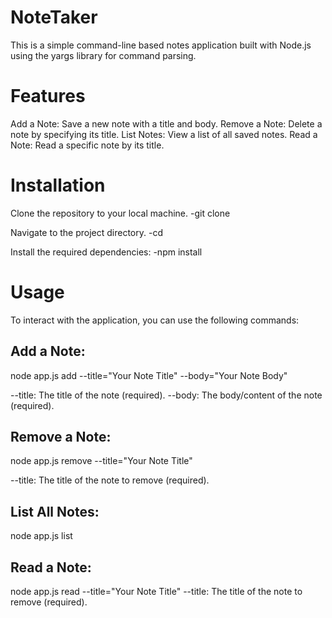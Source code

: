 # NoteTaker

This is a simple command-line based notes application built with Node.js using the yargs library for command parsing.

# Features
Add a Note: Save a new note with a title and body.
Remove a Note: Delete a note by specifying its title.
List Notes: View a list of all saved notes.
Read a Note: Read a specific note by its title.

# Installation
Clone the repository to your local machine.
-git clone <repository-url>

Navigate to the project directory.
-cd <project-directory>

Install the required dependencies:
-npm install

# Usage
To interact with the application, you can use the following commands:

## Add a Note:
node app.js add --title="Your Note Title" --body="Your Note Body"

--title: The title of the note (required).
--body: The body/content of the note (required).

## Remove a Note:
node app.js remove --title="Your Note Title"

--title: The title of the note to remove (required).

## List All Notes:
node app.js list

## Read a Note:
node app.js read --title="Your Note Title"
--title: The title of the note to remove (required).
